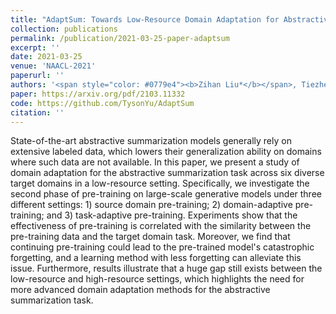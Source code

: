 ```yaml
---
title: "AdaptSum: Towards Low-Resource Domain Adaptation for Abstractive Summarization"
collection: publications
permalink: /publication/2021-03-25-paper-adaptsum
excerpt: ''
date: 2021-03-25
venue: 'NAACL-2021'
paperurl: ''
authors: '<span style="color: #0779e4"><b>Zihan Liu*</b></span>, Tiezheng Yu*, Pascale Fung'
paper: https://arxiv.org/pdf/2103.11332
code: https://github.com/TysonYu/AdaptSum
citation: ''
---
```

State-of-the-art abstractive summarization models generally rely on extensive labeled data, which lowers their generalization ability on domains where such data are not available. In this paper, we present a study of domain adaptation for the abstractive summarization task across six diverse target domains in a low-resource setting. Specifically, we investigate the second phase of pre-training on large-scale generative models under three different settings: 1) source domain pre-training; 2) domain-adaptive pre-training; and 3) task-adaptive pre-training. Experiments show that the effectiveness of pre-training is correlated with the similarity between the pre-training data and the target domain task. Moreover, we find that continuing pre-training could lead to the pre-trained model's catastrophic forgetting, and a learning method with less forgetting can alleviate this issue. Furthermore, results illustrate that a huge gap still exists between the low-resource and high-resource settings, which highlights the need for more advanced domain adaptation methods for the abstractive summarization task.

